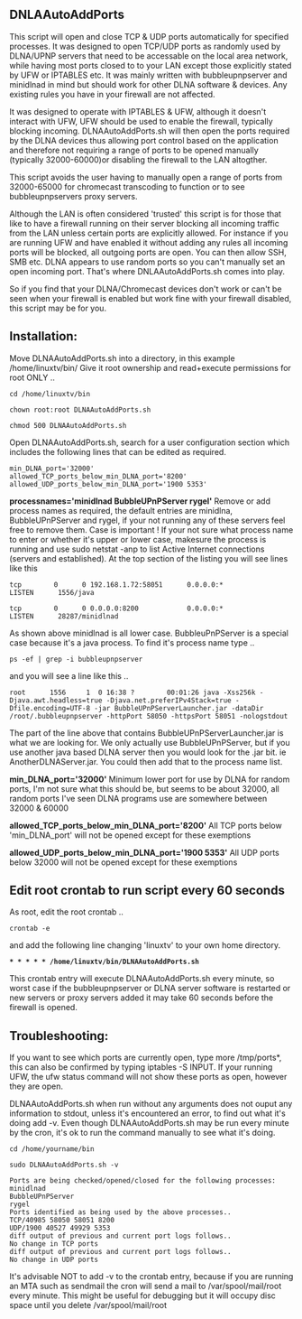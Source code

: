 ## DNLAAutoAddPorts

This script will open and close TCP & UDP ports automatically for specified processes. It was designed to open TCP/UDP ports as randomly used by DLNA/UPNP servers that need to be accessable on the local area network, while having most ports closed to to your LAN except those explicitly stated by UFW or IPTABLES etc. It was mainly written with bubbleupnpserver
and minidlnad in mind but should work for other DLNA software & devices. Any existing rules you have in your firewall are not affected.

It was designed to operate with IPTABLES & UFW, although it doesn't interact with UFW, UFW should be used
to enable the firewall, typically blocking incoming. DLNAAutoAddPorts.sh will then open the ports required
by the DLNA devices thus allowing port control based on the application and therefore not requiring a range
of ports to be opened manually (typically 32000-60000)or disabling the firewall to the LAN altogther. 

This script avoids the user having to manually open a range of ports from 32000-65000 for chromecast transcoding
 to function or to see bubbleupnpservers proxy servers.

Although the LAN is often considered 'trusted' this script is for those that like to have a
firewall running on their server blocking all incoming traffic from the LAN unless certain
ports are explicitly allowed. For instance if you are running UFW and have enabled it without adding any rules
all incoming ports will be blocked, all outgoing ports are open. You can then allow SSH, SMB etc. DLNA
appears to use random ports so you can't manually set an open incoming port. That's where DNLAAutoAddPorts.sh
comes into play.

So if you find that your DLNA/Chromecast devices don't work or can't be seen when your firewall is enabled
but work fine with your firewall disabled, this script may be for you.

## Installation:
Move DLNAAutoAddPorts.sh into a directory, in this example /home/linuxtv/bin/
Give it root ownership and read+execute permissions for root ONLY ..

`cd /home/linuxtv/bin`

`chown root:root DLNAAutoAddPorts.sh`

`chmod 500 DLNAAutoAddPorts.sh`

Open DLNAAutoAddPorts.sh, search for a user configuration section which includes the following lines that can be edited as required.

```processnames='minidlnad BubbleUPnPServer rygel'
min_DLNA_port='32000'
allowed_TCP_ports_below_min_DLNA_port='8200'
allowed_UDP_ports_below_min_DLNA_port='1900 5353'
```
**processnames='minidlnad BubbleUPnPServer rygel'**
Remove or add process names as required, the default entries are minidlna, BubbleUPnPServer and rygel, if your
not running any of these servers feel free to remove them. Case is important ! If your not sure what process name
to enter or whether it's upper or lower case, makesure the process is running and use sudo netstat -anp to list
Active Internet connections (servers and established). At the top section of the listing you will see lines like this

`tcp        0      0 192.168.1.72:58051      0.0.0.0:*               LISTEN      1556/java`
 
`tcp        0      0 0.0.0.0:8200            0.0.0.0:*               LISTEN      28287/minidlnad`

As shown above minidlnad is all lower case. BubbleuPnPServer is a special case because it's a java process. To find it's process name
type ..

`ps -ef | grep -i bubbleupnpserver`

and you will see a line like this ..

`root      1556     1  0 16:38 ?        00:01:26 java -Xss256k -Djava.awt.headless=true -Djava.net.preferIPv4Stack=true -Dfile.encoding=UTF-8 -jar BubbleUPnPServerLauncher.jar -dataDir /root/.bubbleupnpserver -httpPort 58050 -httpsPort 58051 -nologstdout`

The part of the line above that contains BubbleUPnPServerLauncher.jar is what we are looking for. We only actually use BubbleUPnPServer, but if you use another java based DLNA server
then you would look for the .jar bit. ie AnotherDLNAServer.jar. You could then add that to the process name list.

**min_DLNA_port='32000'**
Minimum lower port for use by DLNA for random ports, I'm not sure what this should be, but seems to be about 32000, all random ports I've seen DLNA programs use are somewhere between 32000 & 60000

**allowed_TCP_ports_below_min_DLNA_port='8200'**
All TCP ports below 'min_DLNA_port' will not be opened except for these exemptions

**allowed_UDP_ports_below_min_DLNA_port='1900 5353'**
All UDP ports below 32000 will not be opened except for these exemptions


## Edit root crontab to run script every 60 seconds
As root, edit the root crontab ..

`crontab -e`

 and add the following line changing 'linuxtv' to your own home directory.

**`* * * * * /home/linuxtv/bin/DLNAAutoAddPorts.sh`**

This crontab entry will execute DLNAAutoAddPorts.sh every minute, so worst case if the bubbleupnpserver or DLNA server
software is restarted or new servers or proxy servers added it may take 60 seconds before the firewall is opened.

## Troubleshooting:
If you want to see which ports are currently open, type more /tmp/ports*, this can also be confirmed
by typing iptables -S INPUT. If your running UFW, the ufw status command will not show these ports as
open, however they are open.

DLNAAutoAddPorts.sh when run without any arguments does not ouput any information to stdout,
unless it's encountered an error, to find out what it's doing add -v. Even though DLNAAutoAddPorts.sh
may be run every minute by the cron, it's ok to run the command manually to see what it's doing.

`cd /home/yourname/bin`

`sudo DLNAAutoAddPorts.sh -v`

```DLNAAutoAddPorts V2.0.5
Ports are being checked/opened/closed for the following processes:
minidlnad
BubbleUPnPServer
rygel
Ports identified as being used by the above processes..
TCP/40985 58050 58051 8200
UDP/1900 40527 49929 5353
diff output of previous and current port logs follows..
No change in TCP ports
diff output of previous and current port logs follows..
No change in UDP ports
```

 It's advisable NOT to add
-v to the crontab entry, because if you are running an MTA such as sendmail the cron will send a mail to
/var/spool/mail/root every minute. This might be useful for debugging but it will occupy disc space until
you delete /var/spool/mail/root

